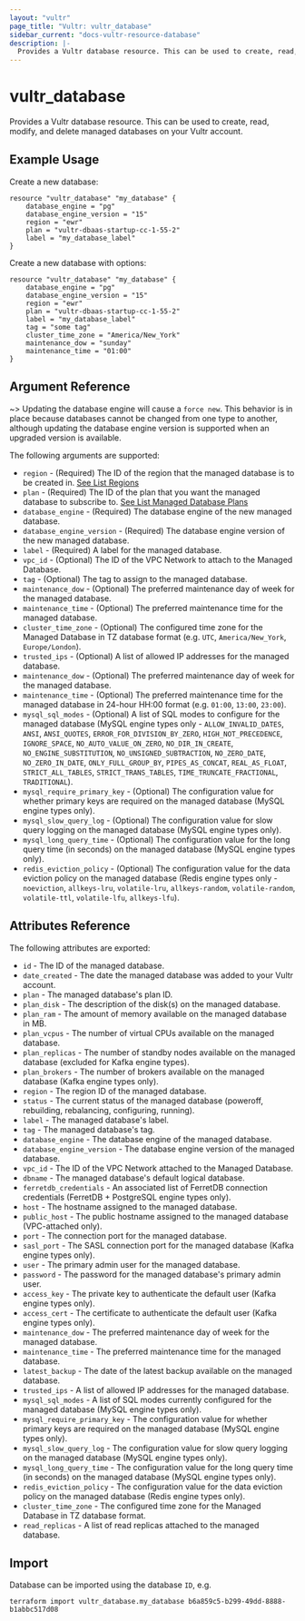 ```yaml
---
layout: "vultr"
page_title: "Vultr: vultr_database"
sidebar_current: "docs-vultr-resource-database"
description: |-
  Provides a Vultr database resource. This can be used to create, read, modify, and delete managed databases on your Vultr account.
---
```


# vultr_database

Provides a Vultr database resource. This can be used to create, read, modify, and delete managed databases on your Vultr account.

## Example Usage

Create a new database:

```hcl
resource "vultr_database" "my_database" {
	database_engine = "pg"
	database_engine_version = "15"
    region = "ewr"
    plan = "vultr-dbaas-startup-cc-1-55-2"
    label = "my_database_label"
}
```

Create a new database with options:

```hcl
resource "vultr_database" "my_database" {
	database_engine = "pg"
	database_engine_version = "15"
    region = "ewr"
    plan = "vultr-dbaas-startup-cc-1-55-2"
    label = "my_database_label"
	tag = "some tag"
	cluster_time_zone = "America/New_York"
	maintenance_dow = "sunday"
	maintenance_time = "01:00"
}
```

## Argument Reference


~> Updating the database engine will cause a `force new`. This behavior is in place because databases cannot be changed from one type to another, although updating the database engine version is supported when an upgraded version is available.

The following arguments are supported:

* `region` - (Required) The ID of the region that the managed database is to be created in. [See List Regions](https://www.vultr.com/api/#operation/list-regions)
* `plan` - (Required) The ID of the plan that you want the managed database to subscribe to. [See List Managed Database Plans](https://www.vultr.com/api/#tag/managed-databases/operation/list-database-plans)
* `database_engine` - (Required) The database engine of the new managed database.
* `database_engine_version` - (Required) The database engine version of the new managed database.
* `label` - (Required) A label for the managed database.
* `vpc_id` - (Optional) The ID of the VPC Network to attach to the Managed Database.
* `tag` - (Optional) The tag to assign to the managed database.
* `maintenance_dow` - (Optional) The preferred maintenance day of week for the managed database.
* `maintenance_time` - (Optional) The preferred maintenance time for the managed database.
* `cluster_time_zone` - (Optional) The configured time zone for the Managed Database in TZ database format (e.g. `UTC`, `America/New_York`, `Europe/London`).
* `trusted_ips` - (Optional) A list of allowed IP addresses for the managed database.
* `maintenance_dow` - (Optional) The preferred maintenance day of week for the managed database.
* `maintenance_time` - (Optional) The preferred maintenance time for the managed database in 24-hour HH:00 format (e.g. `01:00`, `13:00`, `23:00`).
* `mysql_sql_modes` - (Optional) A list of SQL modes to configure for the managed database (MySQL engine types only - `ALLOW_INVALID_DATES`, `ANSI`, `ANSI_QUOTES`, `ERROR_FOR_DIVISION_BY_ZERO`, `HIGH_NOT_PRECEDENCE`, `IGNORE_SPACE`, `NO_AUTO_VALUE_ON_ZERO`, `NO_DIR_IN_CREATE`, `NO_ENGINE_SUBSTITUTION`, `NO_UNSIGNED_SUBTRACTION`, `NO_ZERO_DATE`, `NO_ZERO_IN_DATE`, `ONLY_FULL_GROUP_BY`, `PIPES_AS_CONCAT`, `REAL_AS_FLOAT`, `STRICT_ALL_TABLES`, `STRICT_TRANS_TABLES`, `TIME_TRUNCATE_FRACTIONAL`, `TRADITIONAL`).
* `mysql_require_primary_key` - (Optional) The configuration value for whether primary keys are required on the managed database (MySQL engine types only).
* `mysql_slow_query_log` - (Optional) The configuration value for slow query logging on the managed database (MySQL engine types only).
* `mysql_long_query_time` - (Optional) The configuration value for the long query time (in seconds) on the managed database (MySQL engine types only).
* `redis_eviction_policy` - (Optional) The configuration value for the data eviction policy on the managed database (Redis engine types only - `noeviction`, `allkeys-lru`, `volatile-lru`, `allkeys-random`, `volatile-random`, `volatile-ttl`, `volatile-lfu`, `allkeys-lfu`).

## Attributes Reference

The following attributes are exported:

* `id` - The ID of the managed database.
* `date_created` - The date the managed database was added to your Vultr account.
* `plan` - The managed database's plan ID.
* `plan_disk` - The description of the disk(s) on the managed database.
* `plan_ram` - The amount of memory available on the managed database in MB.
* `plan_vcpus` - The number of virtual CPUs available on the managed database.
* `plan_replicas` - The number of standby nodes available on the managed database (excluded for Kafka engine types).
* `plan_brokers` - The number of brokers available on the managed database (Kafka engine types only).
* `region` - The region ID of the managed database.
* `status` - The current status of the managed database (poweroff, rebuilding, rebalancing, configuring, running).
* `label` - The managed database's label.
* `tag` - The managed database's tag.
* `database_engine` - The database engine of the managed database.
* `database_engine_version` - The database engine version of the managed database.
* `vpc_id` - The ID of the VPC Network attached to the Managed Database.
* `dbname` - The managed database's default logical database.
* `ferretdb_credentials` - An associated list of FerretDB connection credentials (FerretDB + PostgreSQL engine types only).
* `host` - The hostname assigned to the managed database.
* `public_host` - The public hostname assigned to the managed database (VPC-attached only).
* `port` - The connection port for the managed database.
* `sasl_port` - The SASL connection port for the managed database (Kafka engine types only).
* `user` - The primary admin user for the managed database.
* `password` - The password for the managed database's primary admin user.
* `access_key` - The private key to authenticate the default user (Kafka engine types only).
* `access_cert` - The certificate to authenticate the default user (Kafka engine types only).
* `maintenance_dow` - The preferred maintenance day of week for the managed database.
* `maintenance_time` - The preferred maintenance time for the managed database.
* `latest_backup` - The date of the latest backup available on the managed database.
* `trusted_ips` - A list of allowed IP addresses for the managed database.
* `mysql_sql_modes` - A list of SQL modes currently configured for the managed database (MySQL engine types only).
* `mysql_require_primary_key` - The configuration value for whether primary keys are required on the managed database (MySQL engine types only).
* `mysql_slow_query_log` - The configuration value for slow query logging on the managed database (MySQL engine types only).
* `mysql_long_query_time` - The configuration value for the long query time (in seconds) on the managed database (MySQL engine types only).
* `redis_eviction_policy` - The configuration value for the data eviction policy on the managed database (Redis engine types only).
* `cluster_time_zone` - The configured time zone for the Managed Database in TZ database format.
* `read_replicas` - A list of read replicas attached to the managed database.


## Import

Database can be imported using the database `ID`, e.g.

```
terraform import vultr_database.my_database b6a859c5-b299-49dd-8888-b1abbc517d08
```
